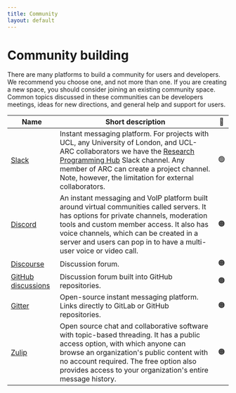 ```yaml
---
title: Community
layout: default
---
```


# Community building

There are many platforms to build a community for users and developers.
We recommend you choose one, and not more than one.
If you are creating a new space, you should consider joining an existing community space.
Common topics discussed in these communities can be developers meetings, ideas for new directions, and general help and support for users.

| Name                                                         | Short description                                                                                                                                                                                                                                                                                     | 🚦  |
| ------------------------------------------------------------ | ----------------------------------------------------------------------------------------------------------------------------------------------------------------------------------------------------------------------------------------------------------------------------------------------------- | :-: |
| [Slack](https://slack.com/intl/en-gb/)                       | Instant messaging platform. For projects with UCL, any University of London, and UCL-ARC collaborators we have the [Research Programming Hub](ucl-programming-hub.slack.com) Slack channel. Any member of ARC can create a project channel. Note, however, the limitation for external collaborators. | 🟢  |
| [Discord](https://discord.com/)                              | An instant messaging and VoIP platform built around virtual communities called servers. It has options for private channels, moderation tools and custom member access. It also has voice channels, which can be created in a server and users can pop in to have a multi-user voice or video call.   | 🟠  |
| [Discourse](https://discourse.org/)                          | Discussion forum.                                                                                                                                                                                                                                                                                     | 🟠  |
| [GitHub discussions](https://docs.github.com/en/discussions) | Discussion forum built into GitHub repositories.                                                                                                                                                                                                                                                      | 🟠  |
| [Gitter](https://gitter.im/)                                 | Open-source instant messaging platform. Links directly to GitLab or GitHub repositories.                                                                                                                                                                                                              | 🟠  |
| [Zulip](https://zulip.com/)                                  | Open source chat and collaborative software with topic-based threading. It has a public access option, with which anyone can browse an organization's public content with no account required. The free option also provides access to your organization's entire message history.                    | 🟠  |
